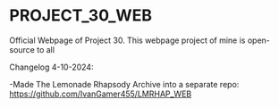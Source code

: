 # PROJECT_30_WEB
Official Webpage of Project 30.
This webpage project of mine is open-source to all


Changelog 4-10-2024:

-Made The Lemonade Rhapsody Archive into a separate repo: https://github.com/IvanGamer455/LMRHAP_WEB
